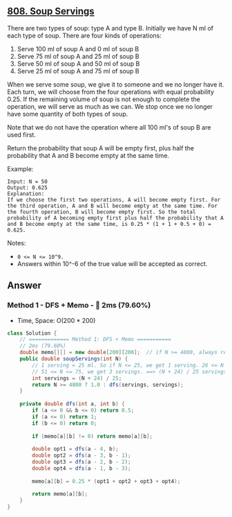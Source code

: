 ## [808. Soup Servings](https://leetcode.com/problems/soup-servings/)

There are two types of soup: type A and type B. Initially we have N ml of each type of soup. There are four kinds of operations:

1. Serve 100 ml of soup A and 0 ml of soup B
2. Serve 75 ml of soup A and 25 ml of soup B
3. Serve 50 ml of soup A and 50 ml of soup B
4. Serve 25 ml of soup A and 75 ml of soup B

When we serve some soup, we give it to someone and we no longer have it.  Each turn, we will choose from the four operations with equal probability 0.25. If the remaining volume of soup is not enough to complete the operation, we will serve as much as we can.  We stop once we no longer have some quantity of both types of soup.

Note that we do not have the operation where all 100 ml's of soup B are used first.  

Return the probability that soup A will be empty first, plus half the probability that A and B become empty at the same time.

Example:
```
Input: N = 50
Output: 0.625
Explanation: 
If we choose the first two operations, A will become empty first. For the third operation, A and B will become empty at the same time. For the fourth operation, B will become empty first. So the total probability of A becoming empty first plus half the probability that A and B become empty at the same time, is 0.25 * (1 + 1 + 0.5 + 0) = 0.625.
```
Notes:

- `0 <= N <= 10^9. `
- Answers within 10^-6 of the true value will be accepted as correct.

## Answer
### Method 1 - DFS + Memo - :rabbit: 2ms (79.60%)
- Time, Space: O(200 * 200)
```java
class Solution {
    // ============= Method 1: DFS + Memo ===========
    // 2ms (79.60%)
    double memo[][] = new double[200][200];  // if N >= 4800, always return 1.0
    public double soupServings(int N) {
        // 1 serving = 25 ml. So if N <= 25, we get 1 serving. 26 <= N <= 50, we get 2 servings.
        // 51 <= N <= 75, we get 3 servings. ==> (N + 24) / 25 servings
        int servings = (N + 24) / 25;
        return N >= 4800 ? 1.0 : dfs(servings, servings);
    }
    
    private double dfs(int a, int b) {
        if (a <= 0 && b <= 0) return 0.5;
        if (a <= 0) return 1;
        if (b <= 0) return 0;
        
        if (memo[a][b] != 0) return memo[a][b];
        
        double opt1 = dfs(a - 4, b);
        double opt2 = dfs(a - 3, b - 1);
        double opt3 = dfs(a - 2, b - 2);
        double opt4 = dfs(a - 1, b - 3);
        
        memo[a][b] = 0.25 * (opt1 + opt2 + opt3 + opt4);
        
        return memo[a][b];
    }
}
```

